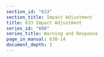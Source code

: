 ```yaml
---
section_id: "633"
section_title: Impact Adjustment
title: 633 Impact Adjustment
series_id: "600"
series_title: Warning and Response
page_in_manual: 630-14
document_depth: 3
---
```

